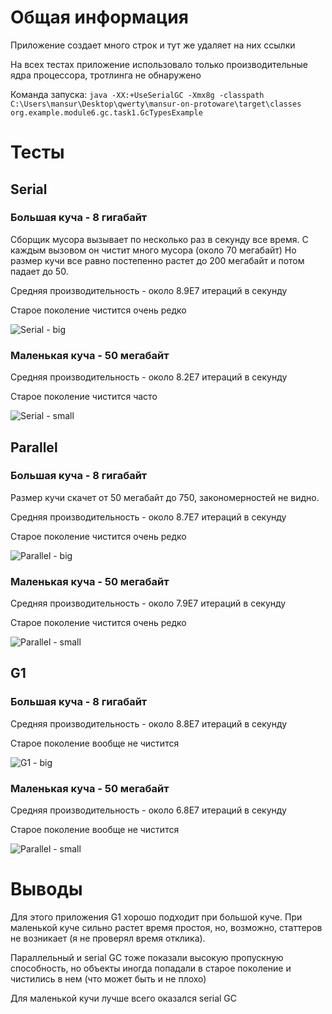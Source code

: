 # Общая информация

Приложение создает много строк и тут же удаляет на них ссылки

На всех тестах приложение использовало только производительные ядра процессора, тротлинга не обнаружено

Команда запуска:
```java -XX:+UseSerialGC -Xmx8g -classpath C:\Users\mansur\Desktop\qwerty\mansur-on-protoware\target\classes org.example.module6.gc.task1.GcTypesExample```

# Тесты

## Serial

### Большая куча - 8 гигабайт

Сборщик мусора вызывает по несколько раз в секунду все время. С каждым вызовом он чистит много мусора (около 70 мегабайт)
Но размер кучи все равно постепенно растет до 200 мегабайт и потом падает до 50.

Средняя производительность - около 8.9E7 итераций в секунду

Старое поколение чистится очень редко

![Serial - big](./assets/serial-8GB.png)

### Маленькая куча - 50 мегабайт

Средняя производительность - около 8.2E7 итераций в секунду

Старое поколение чистится часто

![Serial - small](./assets/serial-50MB.png)

## Parallel

### Большая куча - 8 гигабайт

Размер кучи скачет от 50 мегабайт до 750, закономерностей не видно.

Средняя производительность - около 8.7E7 итераций в секунду

Старое поколение чистится очень редко

![Parallel - big](assets/parallel-8GB.png)

### Маленькая куча - 50 мегабайт

Средняя производительность - около 7.9E7 итераций в секунду

Старое поколение чистится очень редко

![Parallel - small](assets/parallel-50MB.png)

## G1

### Большая куча - 8 гигабайт

Средняя производительность - около 8.8E7 итераций в секунду

Старое поколение вообще не чистится

![G1 - big](assets/g1-8GB.png)

### Маленькая куча - 50 мегабайт

Средняя производительность - около 6.8E7 итераций в секунду

Старое поколение вообще не чистится

![Parallel - small](assets/g1-50MB.png)

# Выводы

Для этого приложения G1 хорошо подходит при большой куче. При маленькой куче сильно растет время простоя, но, возможно, статтеров не возникает (я не проверял время отклика).

Параллельный и serial GC тоже показали высокую пропускную способность, но объекты иногда попадали в старое поколение и чистились в нем (что может быть и не плохо)

Для маленькой кучи лучше всего оказался serial GC
